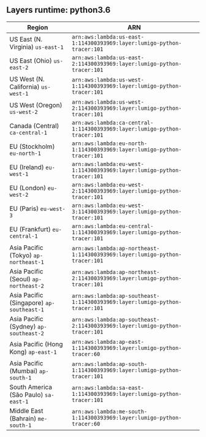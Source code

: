 Layers runtime: python3.6
----
| Region | ARN |
| --- | --- |
|US East (N. Virginia)  `us-east-1`|`arn:aws:lambda:us-east-1:114300393969:layer:lumigo-python-tracer:101`|
|US East (Ohio)  `us-east-2`|`arn:aws:lambda:us-east-2:114300393969:layer:lumigo-python-tracer:101`|
|US West (N. California)  `us-west-1`|`arn:aws:lambda:us-west-1:114300393969:layer:lumigo-python-tracer:101`|
|US West (Oregon)  `us-west-2`|`arn:aws:lambda:us-west-2:114300393969:layer:lumigo-python-tracer:101`|
|Canada (Central)  `ca-central-1`|`arn:aws:lambda:ca-central-1:114300393969:layer:lumigo-python-tracer:101`|
|EU (Stockholm)  `eu-north-1`|`arn:aws:lambda:eu-north-1:114300393969:layer:lumigo-python-tracer:101`|
|EU (Ireland)  `eu-west-1`|`arn:aws:lambda:eu-west-1:114300393969:layer:lumigo-python-tracer:101`|
|EU (London)  `eu-west-2`|`arn:aws:lambda:eu-west-2:114300393969:layer:lumigo-python-tracer:101`|
|EU (Paris)  `eu-west-3`|`arn:aws:lambda:eu-west-3:114300393969:layer:lumigo-python-tracer:101`|
|EU (Frankfurt)  `eu-central-1`|`arn:aws:lambda:eu-central-1:114300393969:layer:lumigo-python-tracer:101`|
|Asia Pacific (Tokyo)  `ap-northeast-1`|`arn:aws:lambda:ap-northeast-1:114300393969:layer:lumigo-python-tracer:101`|
|Asia Pacific (Seoul)  `ap-northeast-2`|`arn:aws:lambda:ap-northeast-2:114300393969:layer:lumigo-python-tracer:101`|
|Asia Pacific (Singapore)  `ap-southeast-1`|`arn:aws:lambda:ap-southeast-1:114300393969:layer:lumigo-python-tracer:101`|
|Asia Pacific (Sydney)  `ap-southeast-2`|`arn:aws:lambda:ap-southeast-2:114300393969:layer:lumigo-python-tracer:101`|
|Asia Pacific (Hong Kong)  `ap-east-1`|`arn:aws:lambda:ap-east-1:114300393969:layer:lumigo-python-tracer:60`|
|Asia Pacific (Mumbai)  `ap-south-1`|`arn:aws:lambda:ap-south-1:114300393969:layer:lumigo-python-tracer:101`|
|South America (São Paulo)  `sa-east-1`|`arn:aws:lambda:sa-east-1:114300393969:layer:lumigo-python-tracer:101`|
|Middle East (Bahrain)  `me-south-1`|`arn:aws:lambda:me-south-1:114300393969:layer:lumigo-python-tracer:60`|
